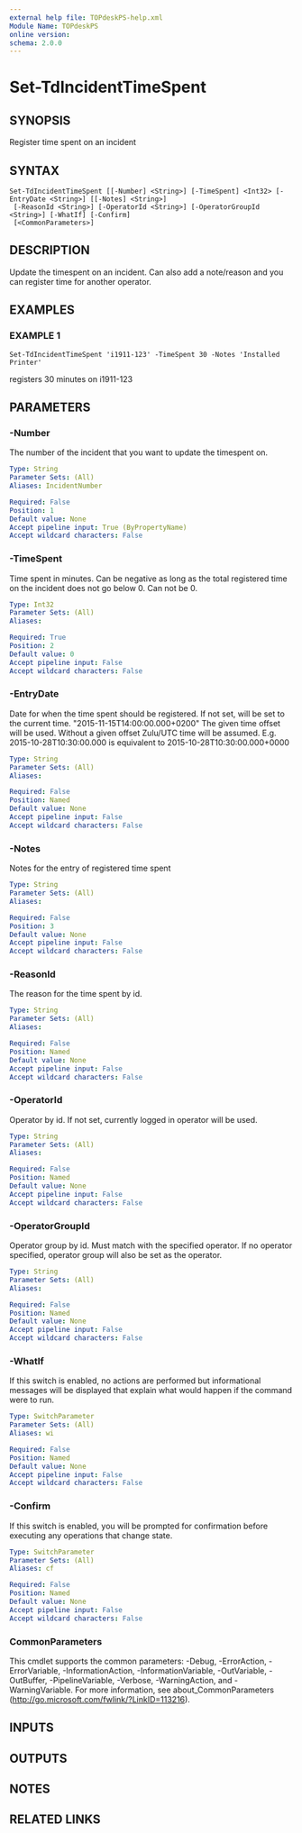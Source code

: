 ```yaml
---
external help file: TOPdeskPS-help.xml
Module Name: TOPdeskPS
online version:
schema: 2.0.0
---
```


# Set-TdIncidentTimeSpent

## SYNOPSIS
Register time spent on an incident

## SYNTAX

```
Set-TdIncidentTimeSpent [[-Number] <String>] [-TimeSpent] <Int32> [-EntryDate <String>] [[-Notes] <String>]
 [-ReasonId <String>] [-OperatorId <String>] [-OperatorGroupId <String>] [-WhatIf] [-Confirm]
 [<CommonParameters>]
```

## DESCRIPTION
Update the timespent on an incident.
Can also add a note/reason and you can register time for another operator.

## EXAMPLES

### EXAMPLE 1
```
Set-TdIncidentTimeSpent 'i1911-123' -TimeSpent 30 -Notes 'Installed Printer'
```

registers 30 minutes on i1911-123

## PARAMETERS

### -Number
The number of the incident that you want to update the timespent on.

```yaml
Type: String
Parameter Sets: (All)
Aliases: IncidentNumber

Required: False
Position: 1
Default value: None
Accept pipeline input: True (ByPropertyName)
Accept wildcard characters: False
```

### -TimeSpent
Time spent in minutes.
Can be negative as long as the total registered time on the incident does not go below 0.
Can not be 0.

```yaml
Type: Int32
Parameter Sets: (All)
Aliases:

Required: True
Position: 2
Default value: 0
Accept pipeline input: False
Accept wildcard characters: False
```

### -EntryDate
Date for when the time spent should be registered.
If not set, will be set to the current time.
"2015-11-15T14:00:00.000+0200"
The given time offset will be used.
Without a given offset Zulu/UTC time will be assumed.
E.g.
2015-10-28T10:30:00.000 is equivalent to 2015-10-28T10:30:00.000+0000

```yaml
Type: String
Parameter Sets: (All)
Aliases:

Required: False
Position: Named
Default value: None
Accept pipeline input: False
Accept wildcard characters: False
```

### -Notes
Notes for the entry of registered time spent

```yaml
Type: String
Parameter Sets: (All)
Aliases:

Required: False
Position: 3
Default value: None
Accept pipeline input: False
Accept wildcard characters: False
```

### -ReasonId
The reason for the time spent by id.

```yaml
Type: String
Parameter Sets: (All)
Aliases:

Required: False
Position: Named
Default value: None
Accept pipeline input: False
Accept wildcard characters: False
```

### -OperatorId
Operator by id.
If not set, currently logged in operator will be used.

```yaml
Type: String
Parameter Sets: (All)
Aliases:

Required: False
Position: Named
Default value: None
Accept pipeline input: False
Accept wildcard characters: False
```

### -OperatorGroupId
Operator group by id.
Must match with the specified operator.
If no operator specified, operator group will also be set as the operator.

```yaml
Type: String
Parameter Sets: (All)
Aliases:

Required: False
Position: Named
Default value: None
Accept pipeline input: False
Accept wildcard characters: False
```

### -WhatIf
If this switch is enabled, no actions are performed but informational messages will be displayed that explain what would happen if the command were to run.

```yaml
Type: SwitchParameter
Parameter Sets: (All)
Aliases: wi

Required: False
Position: Named
Default value: None
Accept pipeline input: False
Accept wildcard characters: False
```

### -Confirm
If this switch is enabled, you will be prompted for confirmation before executing any operations that change state.

```yaml
Type: SwitchParameter
Parameter Sets: (All)
Aliases: cf

Required: False
Position: Named
Default value: None
Accept pipeline input: False
Accept wildcard characters: False
```

### CommonParameters
This cmdlet supports the common parameters: -Debug, -ErrorAction, -ErrorVariable, -InformationAction, -InformationVariable, -OutVariable, -OutBuffer, -PipelineVariable, -Verbose, -WarningAction, and -WarningVariable.
For more information, see about_CommonParameters (http://go.microsoft.com/fwlink/?LinkID=113216).

## INPUTS

## OUTPUTS

## NOTES

## RELATED LINKS
